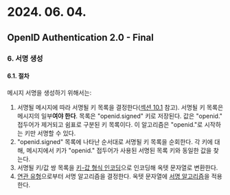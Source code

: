 # 2024. 06. 04.

## OpenID Authentication 2.0 - Final

### 6. 서명 생성

#### 6.1. 절차

메시지 서명을 생성하기 위해서는:

1. 서명될 메시지에 따라 서명될 키 목록을 결정한다([섹션 10.1][oidc-section-10-1] 참고). 서명될 키 목록은 메시지의 일부**여야 한다**. 목록은 "openid.signed" 키로 저장된다. 값은 "openid." 접두어가 제거되고 쉼표로 구분된 키 목록이다. 이 알고리즘은 "openid."로 시작하는 키만 서명할 수 있다.
2. "openid.signed" 목록에 나타난 순서대로 서명될 키 목록을 순회한다. 각 키에 대해, 메시지에서 키가 "openid." 접두어가 사용된 서명된 목록 키와 동일한 값을 찾는다.
3. 서명될 키/값 쌍 목록을 [키-값 형식 인코딩][oidc-key-value-form]으로 인코딩해 옥텟 문자열로 변환한다.
4. [연관 유형][oidc-establishing-associations]으로부터 서명 알고리즘을 결정한다. 옥텟 문자열에 [서명 알고리즘][oidc-signature-algorithm]을 적용한다.



[oidc-section-10-1]: https://openid.net/specs/openid-authentication-2_0.html#positive_assertions
[oidc-key-value-form]: https://openid.net/specs/openid-authentication-2_0.html#kvform
[oidc-establishing-associations]: https://openid.net/specs/openid-authentication-2_0.html#associations
[oidc-signature-algorithm]: https://openid.net/specs/openid-authentication-2_0.html#sign_algos